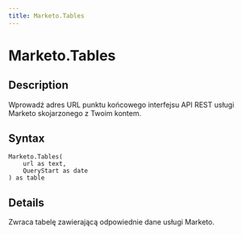 ```yaml
---
title: Marketo.Tables
---
```


# Marketo.Tables


## Description

Wprowadź adres URL punktu końcowego interfejsu API REST usługi Marketo skojarzonego z Twoim kontem.


## Syntax

```powerquery
Marketo.Tables(
    url as text,
    QueryStart as date
) as table
```


## Details

Zwraca tabelę zawierającą odpowiednie dane usługi Marketo.



